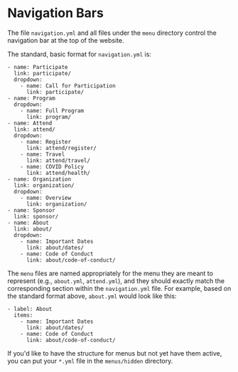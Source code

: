 # Navigation Bars

The file `navigation.yml` and all files under the `menu` directory
control the navigation bar at the top of the website.

The standard, basic format for `navigation.yml` is:

```
- name: Participate
  link: participate/
  dropdown:
    - name: Call for Participation
      link: participate/
- name: Program
  dropdown:
    - name: Full Program
      link: program/
- name: Attend
  link: attend/
  dropdown:
    - name: Register
      link: attend/register/
    - name: Travel
      link: attend/travel/
    - name: COVID Policy
      link: attend/health/
- name: Organization
  link: organization/
  dropdown:
    - name: Overview
      link: organization/
- name: Sponsor
  link: sponsor/
- name: About
  link: about/
  dropdown:
    - name: Important Dates
      link: about/dates/
    - name: Code of Conduct
      link: about/code-of-conduct/
```

The `menu` files are named appropriately for the menu they are meant to
represent (e.g., `about.yml`, `attend.yml`), and they should exactly match
the corresponding section within the `navigation.yml` file. For example,
based on the standard format above, `about.yml` would look like this:

```
- label: About
  items:
    - name: Important Dates
      link: about/dates/
    - name: Code of Conduct
      link: about/code-of-conduct/
```

If you'd like to have the structure for menus but not yet have them active,
you can put your `*.yml` file in the `menus/hidden` directory.
